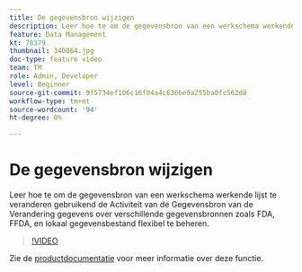 ```yaml
---
title: De gegevensbron wijzigen
description: Leer hoe te om de gegevensbron van een werkschema werkende lijst te veranderen gebruikend de Activiteit van de Gegevensbron van de Verandering gegevens over verschillende gegevensbronnen zoals FDA, FFDA, en lokaal gegevensbestand flexibel te beheren.
feature: Data Management
kt: 78379
thumbnail: 340064.jpg
doc-type: feature video
team: TM
role: Admin, Developer
level: Beginner
source-git-commit: 9f5734ef106c16f04a4c636be9a255ba0fc562d8
workflow-type: tm+mt
source-wordcount: '94'
ht-degree: 0%

---
```


# De gegevensbron wijzigen

Leer hoe te om de gegevensbron van een werkschema werkende lijst te veranderen gebruikend de Activiteit van de Gegevensbron van de Verandering gegevens over verschillende gegevensbronnen zoals FDA, FFDA, en lokaal gegevensbestand flexibel te beheren.

>[!VIDEO](https://video.tv.adobe.com/v/340064?quality=12)

Zie de [productdocumentatie](https://experienceleague.adobe.com/docs/campaign/campaign-v8/config/workflows.html?lang=en#change-data-source-activity) voor meer informatie over deze functie.
